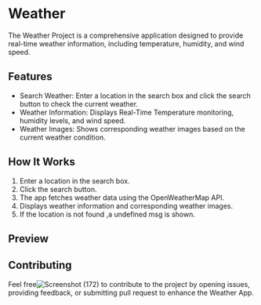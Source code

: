 
# Weather

The Weather Project is a comprehensive application designed to provide real-time weather information, including temperature, humidity, and wind speed.


## Features

- Search Weather: Enter a location in the search box and click the search button to check the current weather.
- Weather Information: Displays Real-Time Temperature monitoring, humidity levels, and wind speed.
- Weather Images: Shows corresponding weather images based on the current weather condition.



## How It Works
  1. Enter a location in the search box.
  2. Click the search button.
  3. The app fetches weather data using the OpenWeatherMap API.
  4. Displays weather information and corresponding weather images.
  5. If the location is not found ,a undefined msg is shown.
## Preview
  

## Contributing

Feel free![Screenshot (172)](https://github.com/Nikitak1012/Weather/assets/171419805/6168d0a3-e844-4ec4-93f7-31c4ef50d1e1)
 to contribute to the project by opening issues, providing feedback, or submitting pull request to enhance the Weather App.



